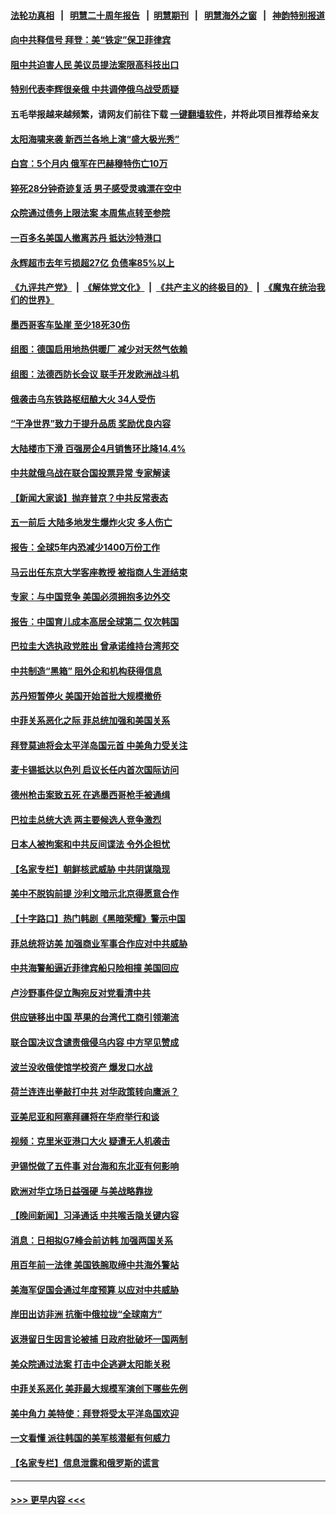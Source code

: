 #### [法轮功真相](https://github.com/gfw-breaker/truth/blob/master/README.md?t=0) &nbsp;&nbsp;|&nbsp;&nbsp; [明慧二十周年报告](https://github.com/gfw-breaker/mh-reports/blob/master/README.md?t=0) &nbsp;&nbsp;|&nbsp;&nbsp;[明慧期刊](https://github.com/gfw-breaker/mh-qikan) &nbsp;&nbsp;|&nbsp;&nbsp; [明慧海外之窗](https://github.com/gfw-breaker/mh-news/blob/master/README.md?t=0) &nbsp;&nbsp;|&nbsp;&nbsp; [神韵特别报道](https://github.com/gfw-breaker/mh-news/blob/master/shenyun.md?t=0)
#### [向中共释信号 拜登：美“铁定”保卫菲律宾](../pages/nsc418/n13985985.md?t=05020943) 
#### [阻中共迫害人民 美议员提法案限高科技出口](../pages/nsc418/n13986043.md?t=05020943) 
#### [特别代表李辉很亲俄 中共调停俄乌战受质疑](../pages/nsc418/n13986053.md?t=05020943) 
#### 五毛举报越来越频繁，请网友们前往下载 [一键翻墙软件](https://github.com/gfw-breaker/ssr-accounts)，并将此项目推荐给亲友
#### [太阳海啸来袭 新西兰各地上演“盛大极光秀”](../pages/nsc418/n13985654.md?t=05020943) 
#### [白宫：5个月内 俄军在巴赫穆特伤亡10万](../pages/nsc418/n13986057.md?t=05020943) 
#### [猝死28分钟奇迹复活 男子感受灵魂漂在空中](../pages/nsc418/n13985650.md?t=05020943) 
#### [众院通过债务上限法案 本周焦点转至参院](../pages/nsc418/n13985961.md?t=05020943) 
#### [一百多名美国人撤离苏丹 抵达沙特港口](../pages/nsc418/n13985975.md?t=05020943) 
#### [永辉超市去年亏损超27亿 负债率85%以上](../pages/nsc418/n13985841.md?t=05020943) 
#### [《九评共产党》](https://github.com/begood0513/9ping.md/blob/master/README.md) &nbsp;|&nbsp; [《解体党文化》](../../../../jtdwh.md/blob/master/README.md)  &nbsp;|&nbsp; [《共产主义的终极目的》](../../../../gczydzjmd.md/blob/master/README.md) &nbsp;|&nbsp; [《魔鬼在统治我们的世界》](../../../../mgztzwmdsj.md/blob/master/README.md) 
#### [墨西哥客车坠崖 至少18死30伤](../pages/nsc418/n13985971.md?t=05020943) 
#### [组图：德国启用地热供暖厂 减少对天然气依赖](../pages/nsc418/n13985846.md?t=05020943) 
#### [组图：法德西防长会议 联手开发欧洲战斗机](../pages/nsc418/n13985751.md?t=05020943) 
#### [俄袭击乌东铁路枢纽酿大火 34人受伤](../pages/nsc418/n13985880.md?t=05020943) 
#### [“干净世界”致力于提升品质 奖励优良内容](../pages/nsc418/n13986002.md?t=05020943) 
#### [大陆楼市下滑 百强房企4月销售环比降14.4%](../pages/nsc418/n13985840.md?t=05020943) 
#### [中共就俄乌战在联合国投票异常 专家解读](../pages/nsc418/n13985813.md?t=05020943) 
#### [【新闻大家谈】抛弃普京？中共反常表态](../pages/nsc418/n13985892.md?t=05020943) 
#### [五一前后 大陆多地发生爆炸火灾 多人伤亡](../pages/nsc418/n13985754.md?t=05020943) 
#### [报告：全球5年内恐减少1400万份工作](../pages/nsc418/n13985731.md?t=05020943) 
#### [马云出任东京大学客座教授 被指商人生涯结束](../pages/nsc418/n13985541.md?t=05020943) 
#### [专家：与中国竞争 美国必须拥抱多边外交](../pages/nsc418/n13985644.md?t=05020943) 
#### [报告：中国育儿成本高居全球第二 仅次韩国](../pages/nsc418/n13985540.md?t=05020943) 
#### [巴拉圭大选执政党胜出 曾承诺维持台湾邦交](../pages/nsc418/n13985453.md?t=05020943) 
#### [中共制造“黑箱” 阻外企和机构获得信息](../pages/nsc418/n13985431.md?t=05020943) 
#### [苏丹短暂停火 美国开始首批大规模撤侨](../pages/nsc418/n13985394.md?t=05020943) 
#### [中菲关系恶化之际 菲总统加强和美国关系](../pages/nsc418/n13985389.md?t=05020943) 
#### [拜登莫迪将会太平洋岛国元首 中美角力受关注](../pages/nsc418/n13985296.md?t=05020943) 
#### [麦卡锡抵达以色列 启议长任内首次国际访问](../pages/nsc418/n13985343.md?t=05020943) 
#### [德州枪击案致五死 在逃墨西哥枪手被通缉](../pages/nsc418/n13985274.md?t=05020943) 
#### [巴拉圭总统大选 两主要候选人竞争激烈](../pages/nsc418/n13985230.md?t=05020943) 
#### [日本人被拘案和中共反间谍法 令外企担忧](../pages/nsc418/n13984865.md?t=05020943) 
#### [【名家专栏】朝鲜核武威胁 中共阴谋隐现](../pages/nsc418/n13982150.md?t=05020943) 
#### [美中不脱钩前提 沙利文暗示北京得愿意合作](../pages/nsc418/n13984687.md?t=05020943) 
#### [【十字路口】热门韩剧《黑暗荣耀》警示中国](../pages/nsc418/n13984483.md?t=05020943) 
#### [菲总统将访美 加强商业军事合作应对中共威胁](../pages/nsc418/n13984715.md?t=05020943) 
#### [中共海警船逼近菲律宾船只险相撞 美国回应](../pages/nsc418/n13984673.md?t=05020943) 
#### [卢沙野事件促立陶宛反对党看清中共](../pages/nsc418/n13984688.md?t=05020943) 
#### [供应链移出中国 苹果的台湾代工商引领潮流](../pages/nsc418/n13984630.md?t=05020943) 
#### [联合国决议含谴责俄侵乌内容 中方罕见赞成](../pages/nsc418/n13984605.md?t=05020943) 
#### [波兰没收俄使馆学校资产 爆发口水战](../pages/nsc418/n13984496.md?t=05020943) 
#### [荷兰连连出拳敲打中共 对华政策转向鹰派？](../pages/nsc418/n13983844.md?t=05020943) 
#### [亚美尼亚和阿塞拜疆将在华府举行和谈](../pages/nsc418/n13984505.md?t=05020943) 
#### [视频：克里米亚港口大火 疑遭无人机袭击](../pages/nsc418/n13984477.md?t=05020943) 
#### [尹锡悦做了五件事 对台海和东北亚有何影响](../pages/nsc418/n13983929.md?t=05020943) 
#### [欧洲对华立场日益强硬 与美战略靠拢](../pages/nsc418/n13984408.md?t=05020943) 
#### [【晚间新闻】习泽通话 中共喉舌隐关键内容](../pages/nsc418/n13984376.md?t=05020943) 
#### [消息：日相拟G7峰会前访韩 加强两国关系](../pages/nsc418/n13984322.md?t=05020943) 
#### [用百年前一法律 美国铁腕取缔中共海外警站](../pages/nsc418/n13984014.md?t=05020943) 
#### [美海军促国会通过年度预算 以应对中共威胁](../pages/nsc418/n13984263.md?t=05020943) 
#### [岸田出访非洲 抗衡中俄拉拢“全球南方”](../pages/nsc418/n13983932.md?t=05020943) 
#### [返港留日生因言论被捕 日政府批破坏一国两制](../pages/nsc418/n13984109.md?t=05020943) 
#### [美众院通过法案 打击中企逃避太阳能关税](../pages/nsc418/n13983860.md?t=05020943) 
#### [中菲关系恶化 美菲最大规模军演创下哪些先例](../pages/nsc418/n13984026.md?t=05020943) 
#### [美中角力 美特使：拜登将受太平洋岛国欢迎](../pages/nsc418/n13983978.md?t=05020943) 
#### [一文看懂 派往韩国的美军核潜艇有何威力](../pages/nsc418/n13983325.md?t=05020943) 
#### [【名家专栏】信息泄露和俄罗斯的谎言](../pages/nsc418/n13983694.md?t=05020943) 

----
#### [ >>> 更早内容 <<< ](../indexes/nsc418-earlier.md)
